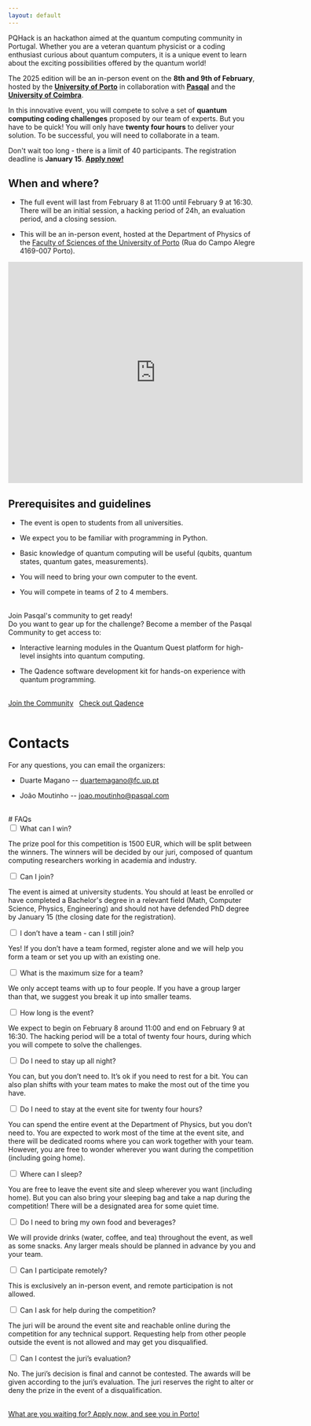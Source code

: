 ```yaml
---
layout: default
---
```


PQHack is an hackathon aimed at the quantum computing community in Portugal. Whether you are a veteran quantum physicist or a coding enthusiast curious about quantum computers, it is a unique event to learn about the exciting possibilities offered by the quantum world!

The 2025 edition will be an in-person event on the **8th and 9th of February**, hosted by the 
**<a href="https://www.up.pt/portal/en/" target="_blank">University of Porto</a>** 
in collaboration with 
**<a href="https://www.pasqal.com/" target="_blank">Pasqal</a>** and the 
**<a href="https://www.uc.pt/en/" target="_blank">University of Coimbra</a>**.

In this innovative event, you will compete to solve a set of **quantum computing coding challenges** proposed by our team of experts. But you have to be quick! You will only have **twenty four hours** to deliver your solution. To be successful, you will need to collaborate in a team.

Don't wait too long - there is a limit of 40 participants.
The registration deadline is **January 15**. [**Apply now!**]("https://www.google.com/")

## When and where?

- The full event will last from February 8 at 11:00 until February 9 at 16:30. There will be an initial session, a hacking period of 24h, an evaluation period, and a closing session.

- This will be an in-person event, hosted at the Department of Physics of the <a href="https://www.up.pt/fcup/pt/" target="_blank">Faculty of Sciences of the University of Porto</a> (Rua do Campo Alegre 4169-007 Porto).

<div class="google-map">
    <iframe src="https://www.google.com/maps/embed?pb=!1m18!1m12!1m3!1d3004.2089409022246!2d-8.63918422329577!3d41.15179191057472!2m3!1f0!2f0!3f0!3m2!1i1024!2i768!4f13.1!3m3!1m2!1s0xd24650cf885bb99%3A0x4ec79b6823f7fb47!2sFaculdade%20de%20Ci%C3%AAncias%20da%20Universidade%20do%20Porto!5e0!3m2!1sen!2snl!4v1732283184266!5m2!1sen!2snl" width="600" height="450" style="border:0;" allowfullscreen="" loading="lazy" referrerpolicy="no-referrer-when-downgrade"></iframe>
</div>

## Prerequisites and guidelines

- The event is open to students from all universities.

- We expect you to be familiar with programming in Python.

- Basic knowledge of quantum computing will be useful (qubits, quantum states, quantum gates, measurements).

- You will need to bring your own computer to the event.

- You will compete in teams of 2 to 4 members.

<br>
<div class="highlight">
    Join Pasqal's community to get ready!
</div>
Do you want to gear up for the challenge? Become a member of the Pasqal Community to get access to:

- Interactive learning modules in the Quantum Quest platform for high-level insights into quantum computing.

- The Qadence software development kit for hands-on experience with quantum programming.

<br>
<div class="highlight">
    <a href="https://community.pasqal.com/" target="_blank" class="btn btn-large">Join the Community</a>
    &nbsp;
    <a href="https://pasqal-io.github.io/qadence/latest/" target="_blank" class="btn btn-large">Check out Qadence</a>
</div>
<br>

# Contacts

For any questions, you can email the organizers:

- Duarte Magano -- [duartemagano@fc.up.pt](mailto:duartemagano@fc.up.pt)

- João Moutinho -- [joao.moutinho@pasqal.com](mailto:joao.moutinho@pasqal.com)

<br>
# FAQs

<section class="accordion">
<div class="tab">
<input type="checkbox" name="accordion-1" id="cb1">
<label for="cb1" class="tab__label">What can I win?</label>
    <div class="tab__content">
        <p>The prize pool for this competition is 1500 EUR, which will be split between the winners. The winners will be decided by our juri, composed of quantum computing researchers working in academia and industry.</p>
    </div>
</div>

<div class="tab">
<input type="checkbox" name="accordion-1" id="cb2">
<label for="cb2" class="tab__label">Can I join?</label>
    <div class="tab__content">
        <p>The event is aimed at university students. You should at least be enrolled or have completed a Bachelor's degree in a relevant field (Math, Computer Science, Physics, Engineering) and should not have defended PhD degree by January 15 (the closing date for the registration).</p>
    </div>
</div>

<div class="tab">
<input type="checkbox" name="accordion-1" id="cb3">
<label for="cb3" class="tab__label">I don’t have a team - can I still join?</label>
    <div class="tab__content">
        <p>Yes! If you don’t have a team formed, register alone and we will help you form a team or set you up with an existing one.
        </p>
    </div>
</div>

<div class="tab">
<input type="checkbox" name="accordion-1" id="cb4">
<label for="cb4" class="tab__label">What is the maximum size for a team?</label>
    <div class="tab__content">
        <p>We only accept teams with up to four people. If you have a group larger than that, we suggest you break it up into smaller teams.
        </p>
    </div>
</div>

<div class="tab">
<input type="checkbox" name="accordion-1" id="cb5">
<label for="cb5" class="tab__label">How long is the event?</label>
    <div class="tab__content">
        <p>We expect to begin on February 8 around 11:00 and end on February 9 at 16:30. The hacking period will be a total of twenty four hours, during which you will compete to solve the challenges.
        </p>
    </div>
</div>

<div class="tab">
<input type="checkbox" name="accordion-1" id="cb6">
<label for="cb6" class="tab__label">Do I need to stay up all night?</label>
    <div class="tab__content">
        <p>You can, but you don’t need to. It’s ok if you need to rest for a bit. You can also plan shifts with your team mates to make the most out of the time you have.
        </p>
    </div>
</div>

<div class="tab">
<input type="checkbox" name="accordion-1" id="cb7">
<label for="cb7" class="tab__label">Do I need to stay at the event site for twenty four hours?</label>
    <div class="tab__content">
        <p>You can spend the entire event at the Department of Physics, but you don’t need to. You are expected to work most of the time at the event site, and there will be dedicated rooms where you can work together with your team. However, you are free to wonder wherever you want during the competition (including going home).
        </p>
    </div>
</div>

<div class="tab">
<input type="checkbox" name="accordion-1" id="cb8">
<label for="cb8" class="tab__label">Where can I sleep?</label>
    <div class="tab__content">
        <p>You are free to leave the event site and sleep wherever you want (including home). But you can also bring your sleeping bag and take a nap during the competition! There will be a designated area for some quiet time.
        </p>
    </div>
</div>

<div class="tab">
<input type="checkbox" name="accordion-1" id="cb9">
<label for="cb9" class="tab__label">Do I need to bring my own food and beverages?</label>
    <div class="tab__content">
        <p>We will provide drinks (water, coffee, and tea) throughout the event, as well as some snacks. Any larger meals should be planned in advance by you and your team.
        </p>
    </div>
</div>

<div class="tab">
<input type="checkbox" name="accordion-1" id="cb10">
<label for="cb10" class="tab__label">Can I participate remotely?</label>
    <div class="tab__content">
        <p>This is exclusively an in-person event, and remote participation is not allowed.
        </p>
    </div>
</div>

<div class="tab">
<input type="checkbox" name="accordion-1" id="cb11">
<label for="cb11" class="tab__label">Can I ask for help during the competition?</label>
    <div class="tab__content">
        <p>The juri will be around the event site and reachable online during the competition for any technical support. Requesting help from other people outside the event is not allowed and may get you disqualified.
        </p>
    </div>
</div>

<div class="tab">
<input type="checkbox" name="accordion-1" id="cb12">
<label for="cb12" class="tab__label">Can I contest the juri’s evaluation?</label>
    <div class="tab__content">
        <p>No. The juri’s decision is final and cannot be contested. The awards will be given according to the juri’s evaluation. The juri reserves the right to alter or deny the prize in the event of a disqualification.
        </p>
    </div>
</div>

</section>

<!-- 
### What can I win?
The prize pool for this competition is 1500 EUR, which will be split between the winners. The winners will be decided by our juri, composed of quantum computing researchers working in academia and industry.

### Can I join?
The event is aimed at university students. You should at least be enrolled or have completed a Bachelor's degree in a relevant field (Math, Computer Science, Physics, Engineering) and should not have defended PhD degree by January 15 (the closing date for the registration).

### I don't have a team - can I still join?
Yes! If you don't have a team formed, register alone and we will help you form a team or set you up with an existing one.

### What is the maximum size for a team?
We only accept teams with up to four people.
If you have a group larger than that, we suggest you break it up into smaller teams.

### How long is the event?
We expect to begin on February 8 around 11:00 and end on February 9 at 16:30. 
The hacking period will be a total of twenty four hours, during which you will compete to solve the challenges.

### Do I need to stay up all night?
You can, but you don't need to.
It's ok if you need to rest for a bit.
You can also plan shifts with your team mates to make the most out of the time you have.

### Do I need to stay at the event site for twenty four hours?
You can spend the entire event at the Department of Physics, but you don't need to. You are expected to work
most of the time at the event site, and there will be dedicated rooms where you can work together with your team.
However, you are free to wonder wherever you want during the competition (including going home).

### Where can I sleep?
You are free to leave the event site and sleep wherever you want (including home).
But you can also bring your sleeping bag and take a nap during the competition! There will be a designated area for some quiet time.

### Do I need to bring my own food and beverages?
We will provide drinks (water, coffee, and tea) throughout the event, as well as some snacks. Any larger meals should be planned in advance by you and your team.

### Can I participate remotely?
This is exclusively an in-person event, and remote participation is not allowed.

### Can I ask for help during the competition?
The juri will be around the event site and reachable online during the competition for any technical support. Requesting help from other people outside the event is not allowed and may get you disqualified.

### Can I contest the juri's evaluation?
No. The juri's decision is final and cannot be contested.
The awards will be given according to the juri's evaluation.
The juri reserves the right to alter or deny the prize in the event of a disqualification. -->

<br>
<div class="highlight">
    <a href="https://www.google.com/" target="_blank" class="btn btn-large">What are you waiting for? Apply now, and see you in Porto!</a>
</div>
<br>
